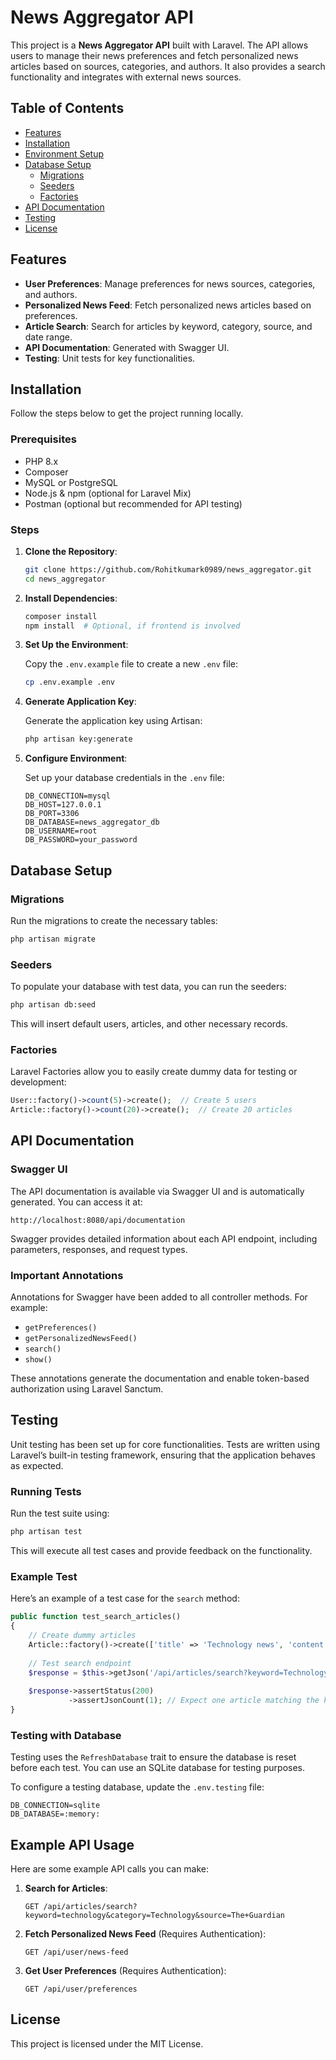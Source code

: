 
# News Aggregator API

This project is a **News Aggregator API** built with Laravel. The API allows users to manage their news preferences and fetch personalized news articles based on sources, categories, and authors. It also provides a search functionality and integrates with external news sources.

## Table of Contents

- [Features](#features)
- [Installation](#installation)
- [Environment Setup](#environment-setup)
- [Database Setup](#database-setup)
  - [Migrations](#migrations)
  - [Seeders](#seeders)
  - [Factories](#factories)
- [API Documentation](#api-documentation)
- [Testing](#testing)
- [License](#license)

## Features

- **User Preferences**: Manage preferences for news sources, categories, and authors.
- **Personalized News Feed**: Fetch personalized news articles based on preferences.
- **Article Search**: Search for articles by keyword, category, source, and date range.
- **API Documentation**: Generated with Swagger UI.
- **Testing**: Unit tests for key functionalities.
  
## Installation

Follow the steps below to get the project running locally.

### Prerequisites

- PHP 8.x
- Composer
- MySQL or PostgreSQL
- Node.js & npm (optional for Laravel Mix)
- Postman (optional but recommended for API testing)

### Steps

1. **Clone the Repository**:

   ```bash
   git clone https://github.com/Rohitkumark0989/news_aggregator.git
   cd news_aggregator
   ```

2. **Install Dependencies**:

   ```bash
   composer install
   npm install  # Optional, if frontend is involved
   ```

3. **Set Up the Environment**:

   Copy the `.env.example` file to create a new `.env` file:

   ```bash
   cp .env.example .env
   ```

4. **Generate Application Key**:

   Generate the application key using Artisan:

   ```bash
   php artisan key:generate
   ```

5. **Configure Environment**:

   Set up your database credentials in the `.env` file:

   ```plaintext
   DB_CONNECTION=mysql
   DB_HOST=127.0.0.1
   DB_PORT=3306
   DB_DATABASE=news_aggregator_db
   DB_USERNAME=root
   DB_PASSWORD=your_password
   ```

## Database Setup

### Migrations

Run the migrations to create the necessary tables:

```bash
php artisan migrate
```

### Seeders

To populate your database with test data, you can run the seeders:

```bash
php artisan db:seed
```

This will insert default users, articles, and other necessary records.

### Factories

Laravel Factories allow you to easily create dummy data for testing or development:

```php
User::factory()->count(5)->create();  // Create 5 users
Article::factory()->count(20)->create();  // Create 20 articles
```

## API Documentation

### Swagger UI

The API documentation is available via Swagger UI and is automatically generated. You can access it at:

```
http://localhost:8080/api/documentation
```

Swagger provides detailed information about each API endpoint, including parameters, responses, and request types.

### Important Annotations

Annotations for Swagger have been added to all controller methods. For example:

- `getPreferences()`
- `getPersonalizedNewsFeed()`
- `search()`
- `show()`

These annotations generate the documentation and enable token-based authorization using Laravel Sanctum.

## Testing

Unit testing has been set up for core functionalities. Tests are written using Laravel’s built-in testing framework, ensuring that the application behaves as expected.

### Running Tests

Run the test suite using:

```bash
php artisan test
```

This will execute all test cases and provide feedback on the functionality.

### Example Test

Here’s an example of a test case for the `search` method:

```php
public function test_search_articles()
{
    // Create dummy articles
    Article::factory()->create(['title' => 'Technology news', 'content' => 'Latest tech updates']);
    
    // Test search endpoint
    $response = $this->getJson('/api/articles/search?keyword=Technology');
    
    $response->assertStatus(200)
             ->assertJsonCount(1); // Expect one article matching the keyword
}
```

### Testing with Database

Testing uses the `RefreshDatabase` trait to ensure the database is reset before each test. You can use an SQLite database for testing purposes.

To configure a testing database, update the `.env.testing` file:

```plaintext
DB_CONNECTION=sqlite
DB_DATABASE=:memory:
```

## Example API Usage

Here are some example API calls you can make:

1. **Search for Articles**:
   ```
   GET /api/articles/search?keyword=technology&category=Technology&source=The+Guardian
   ```
   
2. **Fetch Personalized News Feed** (Requires Authentication):
   ```
   GET /api/user/news-feed
   ```

3. **Get User Preferences** (Requires Authentication):
   ```
   GET /api/user/preferences
   ```

## License

This project is licensed under the MIT License.
